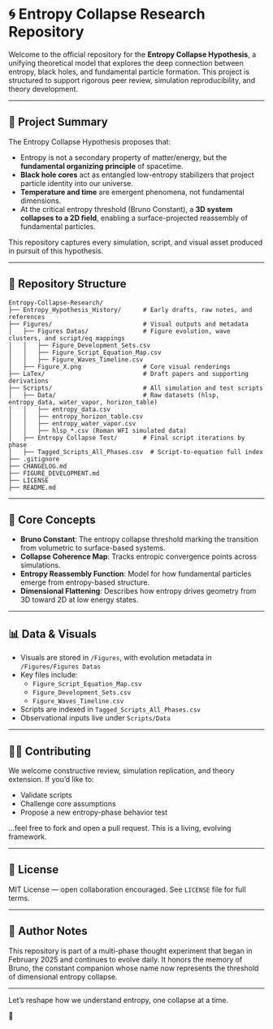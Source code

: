 # 🌀 Entropy Collapse Research Repository

Welcome to the official repository for the **Entropy Collapse Hypothesis**, a unifying theoretical model that explores the deep connection between entropy, black holes, and fundamental particle formation. This project is structured to support rigorous peer review, simulation reproducibility, and theory development.

---

## 🔬 Project Summary

The Entropy Collapse Hypothesis proposes that:

- Entropy is not a secondary property of matter/energy, but the **fundamental organizing principle** of spacetime.
- **Black hole cores** act as entangled low-entropy stabilizers that project particle identity into our universe.
- **Temperature and time** are emergent phenomena, not fundamental dimensions.
- At the critical entropy threshold (Bruno Constant), a **3D system collapses to a 2D field**, enabling a surface-projected reassembly of fundamental particles.

This repository captures every simulation, script, and visual asset produced in pursuit of this hypothesis.

---

## 📁 Repository Structure

```
Entropy-Collapse-Research/
├── Entropy_Hypothesis_History/      # Early drafts, raw notes, and references
├── Figures/                         # Visual outputs and metadata
│   ├── Figures Datas/               # Figure evolution, wave clusters, and script/eq mappings
│   │   ├── Figure_Development_Sets.csv
│   │   ├── Figure_Script_Equation_Map.csv
│   │   ├── Figure_Waves_Timeline.csv
│   ├── Figure_X.png                 # Core visual renderings
├── LaTex/                           # Draft papers and supporting derivations
├── Scripts/                         # All simulation and test scripts
│   ├── Data/                        # Raw datasets (hlsp, entropy_data, water_vapor, horizon_table)
│   │   ├── entropy_data.csv
│   │   ├── entropy_horizon_table.csv
│   │   ├── entropy_water_vapor.csv
│   │   ├── hlsp_*.csv (Roman WFI simulated data)
│   ├── Entropy Collapse Test/       # Final script iterations by phase
│   ├── Tagged_Scripts_All_Phases.csv  # Script-to-equation full index
├── .gitignore
├── CHANGELOG.md
├── FIGURE_DEVELOPMENT.md
├── LICENSE
├── README.md
```

---

## 🧠 Core Concepts

- **Bruno Constant**: The entropy collapse threshold marking the transition from volumetric to surface-based systems.
- **Collapse Coherence Map**: Tracks entropic convergence points across simulations.
- **Entropy Reassembly Function**: Model for how fundamental particles emerge from entropy-based structure.
- **Dimensional Flattening**: Describes how entropy drives geometry from 3D toward 2D at low energy states.

---

## 📊 Data & Visuals

- Visuals are stored in `/Figures`, with evolution metadata in `/Figures/Figures Datas`
- Key files include:
  - `Figure_Script_Equation_Map.csv`
  - `Figure_Development_Sets.csv`
  - `Figure_Waves_Timeline.csv`
- Scripts are indexed in `Tagged_Scripts_All_Phases.csv`
- Observational inputs live under `Scripts/Data`

---

## 👨‍💻 Contributing

We welcome constructive review, simulation replication, and theory extension. If you’d like to:

- Validate scripts
- Challenge core assumptions
- Propose a new entropy-phase behavior test

…feel free to fork and open a pull request. This is a living, evolving framework.

---

## 📜 License

MIT License — open collaboration encouraged. See `LICENSE` file for full terms.

---

## 🧭 Author Notes

This repository is part of a multi-phase thought experiment that began in February 2025 and continues to evolve daily. It honors the memory of Bruno, the constant companion whose name now represents the threshold of dimensional entropy collapse.

---

Let’s reshape how we understand entropy, one collapse at a time.

🧩

